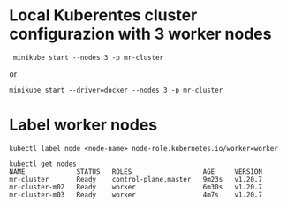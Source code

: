 # Local Kuberentes cluster configurazion with 3 worker nodes

```` 
 minikube start --nodes 3 -p mr-cluster
 ```` 
 
 or 
 
 ```` 
 minikube start --driver=docker --nodes 3 -p mr-cluster
```` 

# Label worker nodes

```` 
kubectl label node <node-name> node-role.kubernetes.io/worker=worker
````  
 
````  
kubectl get nodes                                                      
NAME             STATUS   ROLES                  AGE     VERSION
mr-cluster       Ready    control-plane,master   9m23s   v1.20.7
mr-cluster-m02   Ready    worker                 6m30s   v1.20.7
mr-cluster-m03   Ready    worker                 4m7s    v1.20.7
```` 
